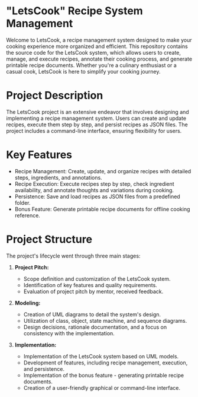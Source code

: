 # "LetsCook" Recipe System Management

Welcome to LetsCook, a recipe management system designed to make your cooking experience more organized and efficient. This repository contains the source code for the LetsCook system, which allows users to create, manage, and execute recipes, annotate their cooking process, and generate printable recipe documents. Whether you're a culinary enthusiast or a casual cook, LetsCook is here to simplify your cooking journey.

# Project Description

The LetsCook project is an extensive endeavor that involves designing and implementing a recipe management system. Users can create and update recipes, execute them step by step, and persist recipes as JSON files. The project includes a command-line interface, ensuring flexibility for users.

# Key Features

- Recipe Management: Create, update, and organize recipes with detailed steps, ingredients, and annotations.
- Recipe Execution: Execute recipes step by step, check ingredient availability, and annotate thoughts and variations during cooking.
- Persistence: Save and load recipes as JSON files from a predefined folder.
- Bonus Feature: Generate printable recipe documents for offline cooking reference.

# Project Structure

The project's lifecycle went through three main stages:

1. **Project Pitch:**
   - Scope definition and customization of the LetsCook system.
   - Identification of key features and quality requirements.
   - Evaluation of project pitch by mentor, received feedback.

2. **Modeling:**
   - Creation of UML diagrams to detail the system's design.
   - Utilization of class, object, state machine, and sequence diagrams.
   - Design decisions, rationale documentation, and a focus on consistency with the implementation.

3. **Implementation:**
   - Implementation of the LetsCook system based on UML models.
   - Development of features, including recipe management, execution, and persistence.
   - Implementation of the bonus feature - generating printable recipe documents.
   - Creation of a user-friendly graphical or command-line interface.

